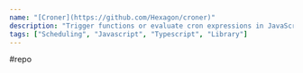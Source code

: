 ```yaml
---
name: "[Croner](https://github.com/Hexagon/croner)"
description: "Trigger functions or evaluate cron expressions in JavaScript or TypeScript. No dependencies. Most features. Node. Deno. Bun. Browser."
tags: ["Scheduling", "Javascript", "Typescript", "Library"]
---
```

#repo